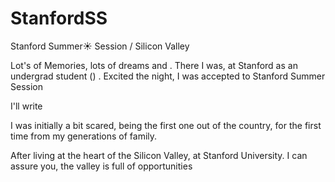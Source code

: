 # StanfordSS
Stanford Summer☀ Session / Silicon Valley

Lot's of Memories, lots of dreams and . There I was, at Stanford as an undergrad student () . Excited the night, I was accepted to Stanford Summer Session

I'll write 

I was initially a bit scared, being the first one out of the country, for the first time from my generations of family.

After living at the heart of the Silicon Valley, at Stanford University. I can assure you, the valley is full of opportunities 
